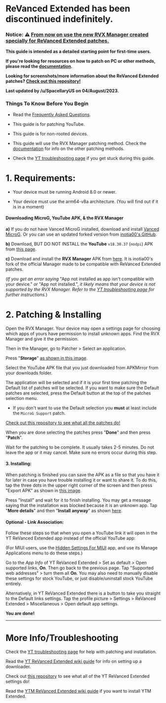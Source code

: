 # ReVanced Extended has been discontinued indefinitely.

### Notice: ⚠️ [From now on use the new RVX Manager created specially for ReVanced Extended patches.](https://github.com/inotia00/revanced-manager/releases/latest)





**This guide is intended as a detailed starting point for first-time users.**



**If you're looking for resources on how to patch on PC or other methods, please read the [documentation](https://github.com/inotia00/revanced-documentation#revanced-extended-documentation).**



**Looking for screenshots/more information about the ReVanced Extended patches? [Check out this repository!](https://github.com/ReVanced-Extended-Community/Patches-Documentation#patches-documentation)**



**Last updated by /u/SpacellaryUS on 04/August/2023.**




### **Things To Know Before You Begin**



* Read the [Frequently Asked Questions](https://www.reddit.com/r/revancedextended/wiki/faq/).



* This guide is for patching YouTube.



* This guide is for non-rooted devices.



* This guide will use the RVX Manager patching method. Check the [documentation](https://github.com/inotia00/revanced-documentation#revanced-extended-documentation) for info on the other patching methods.



* Check the [YT troubleshooting page](https://www.reddit.com/r/revancedextended/wiki/yt-troubleshooting/#wiki_issues_with_patching_.26amp.3B_installation) if you get stuck during this guide.





# **1. Requirements:**



* Your device must be running Android 8.0 or newer.



* Your device must use the arm64-v8a architecture. (You will find out if it is in a moment) 



#### **Downloading MicroG, YouTube APK, & the RVX Manager**



**a)** If you do not have Vanced MicroG installed, download and install [Vanced MicroG](https://github.com/TeamVanced/VancedMicroG/releases/latest). Or you can use an updated forked version from [inotia00's GitHub](https://github.com/inotia00/VancedMicroG/releases/latest).



**b)** Download, BUT DO NOT INSTALL the **YouTube** `v18.30.37` (`nodpi`) APK from [this page](https://www.apkmirror.com/apk/google-inc/youtube/youtube-18-30-37-release/youtube-18-30-37-2-android-apk-download/).



**c)** Download and install the **RVX Manager** APK from [here](https://github.com/inotia00/revanced-manager/releases/latest). It is inotia00's fork of the official Manager made to be compatible with ReVanced Extended patches.



(*If you get an error saying* "App not installed as app isn't compatible with your device." *or* "App not installed.", *it likely means that your device is not supported by the RVX Manager. Refer to the [YT troubleshooting page](https://www.reddit.com/r/revancedextended/wiki/yt-troubleshooting/#wiki_issues_with_patching_.26amp.3B_installation) for further instructions.*)







# **2. Patching & Installing**



Open the RVX Manager. Your device may open a settings page for choosing which apps of yours have permission to install unknown apps. Find the RVX Manager and give it the permission.



Then in the Manager, go to Patcher > Select an application.



Press "**Storage**" [as shown in this image](https://imgur.com/a/vx64z3S).



Select the YouTube APK file that you just downloaded from APKMirror from your downloads folder.



The application will be selected and if it is your first time patching the Default list of patches will be selected. If you want to make sure the Default patches are selected, press the Default button at the top of the patches selection menu.



* If you don't want to use the Default selection you **must** at least include the `MicroG Support` patch.



[Check out this repository to see what all the patches do!](https://github.com/ReVanced-Extended-Community/Patches-Documentation#patches-documentation)



When you are done selecting the patches press "**Done**" and then press "**Patch**".



Wait for the patching to be complete. It usually takes 2-5 minutes. Do not leave the app or it may cancel. Make sure no errors occur during this step.





#### **3. Installing:**



When patching is finished you can save the APK as a file so that you have it for later in case you have trouble installing it or want to share it. To do this, tap the three dots in the upper right corner of the screen and then press "Export APK" as shown in [this image](https://imgur.com/a/JqmfzAj).



Press "Install" and wait for it to finish installing. You may get a message saying that the installation was blocked because it is an unknown app. Tap "**More details**" and then "**Install anyway**" as shown [here](https://imgur.com/a/iLP2m7l).





#### **Optional - Link Association:**



Follow these steps so that when you open a YouTube link it will open in the YT ReVanced Extended app instead of the official YouTube app:



(For MIUI users, use the [Hidden Settings For MIUI](https://play.google.com/store/apps/details?id=com.ceyhan.sets) app, and use its Manage Applications menu to do these steps.)



Go to the *App Info* of YT ReVanced Extended > Set as default > Open supported links, **On**. Then go back to the previous page. Tap "Supported web addresses" > turn them all **On**. You may also need to manually disable these settings for stock YouTube, or just disable/uninstall stock YouTube entirely. 



Alternatively, in YT ReVanced Extended there is a button to take you straight to the Default links settings. Tap the profile picture > Settings > ReVanced Extended > Miscellaneous > Open default app settings.



**You are done!**

___



# **More Info/Troubleshooting**



Check the [YT troubleshooting page](https://www.reddit.com/r/revancedextended/wiki/yt-troubleshooting/#wiki_issues_with_patching_.26amp.3B_installation) for help with patching and installation.



Read the [YT ReVanced Extended wiki guide](https://www.reddit.com/r/revancedextended/wiki/yt-guide/) for info on setting up a downloader.



Check out [this repository](https://github.com/kazimmt/RVX-Features#youtube-revanced-extended-features) to see what all of the YT ReVanced Extended settings do!



Read the [YTM ReVanced Extended wiki guide](https://www.reddit.com/r/revancedextended/wiki/ytm-guide/) if you want to install YTM Extended.
